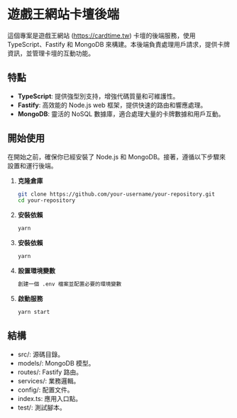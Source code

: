 # 遊戲王網站卡壇後端

這個專案是遊戲王網站 (https://cardtime.tw) 卡壇的後端服務，使用 TypeScript、Fastify 和 MongoDB 來構建。本後端負責處理用戶請求，提供卡牌資訊，並管理卡壇的互動功能。

## 特點

- **TypeScript**: 提供強型別支持，增強代碼質量和可維護性。
- **Fastify**: 高效能的 Node.js web 框架，提供快速的路由和響應處理。
- **MongoDB**: 靈活的 NoSQL 數據庫，適合處理大量的卡牌數據和用戶互動。

## 開始使用

在開始之前，確保你已經安裝了 Node.js 和 MongoDB。接著，遵循以下步驟來設置和運行後端。

1. **克隆倉庫**

   ```bash
   git clone https://github.com/your-username/your-repository.git
   cd your-repository


   ```

2. **安裝依賴**

   ```bash
   yarn
   ```

3. **安裝依賴**

   ```bash
   yarn
   ```

4. **設置環境變數**

   ```bash
   創建一個 .env 檔案並配置必要的環境變數
   ```

5. **啟動服務**

   ```bash
   yarn start
   ```

## 結構

- src/: 源碼目錄。
- models/: MongoDB 模型。
- routes/: Fastify 路由。
- services/: 業務邏輯。
- config/: 配置文件。
- index.ts: 應用入口點。
- test/: 測試腳本。
